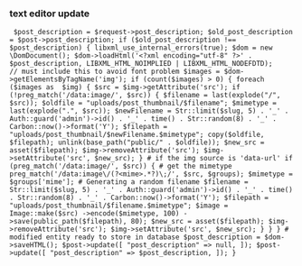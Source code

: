 ### text editor update
` $post_description = $request->post_description;
        $old_post_description = $post->post_description;
        if ($old_post_description !== $post_description) {
            libxml_use_internal_errors(true);
            $dom = new \DomDocument();
            $dom->loadHtml('<?xml encoding="utf-8" ?>' . $post_description, LIBXML_HTML_NOIMPLIED | LIBXML_HTML_NODEFDTD);    // must include this to avoid font problem
            $images = $dom->getElementsByTagName('img');
            if (count($images) > 0) {
                foreach ($images as  $img) {
                    $src = $img->getAttribute('src');
                    if (!preg_match('/data:image/', $src)) {
                        $filename = last(explode("/", $src));
                        $oldfile = "uploads/post_thumbnail/$filename";
                        $mimetype = last(explode(".", $src));
                        $newFilename =
                            Str::limit($slug, 5) . '_' . Auth::guard('admin')->id() . '_' . time() .
                            Str::random(8) . '_' . Carbon::now()->format('Y');
                        $filepath = "uploads/post_thumbnail/$newFilename.$mimetype";
                        copy($oldfile, $filepath);
                        unlink(base_path("public/" . $oldfile));
                        $new_src = asset($filepath);
                        $img->removeAttribute('src');
                        $img->setAttribute('src', $new_src);
                    }
                    # if the img source is 'data-url'
                    if (preg_match('/data:image/', $src)) {
                        # get the mimetype
                        preg_match('/data:image\/(?<mime>.*?)\;/', $src, $groups);
                        $mimetype = $groups['mime'];
                        # Generating a random filename
                        $filename =
                            Str::limit($slug, 5) . '_' . Auth::guard('admin')->id() . '_' . time() .
                            Str::random(8) . '_' . Carbon::now()->format('Y');
                        $filepath = "uploads/post_thumbnail/$filename.$mimetype";
                        $image = Image::make($src)
                            ->encode($mimetype, 100)
                            ->save(public_path($filepath), 80);
                        $new_src = asset($filepath);
                        $img->removeAttribute('src');
                        $img->setAttribute('src', $new_src);
                    }
                }
            }
            # modified entity ready to store in database
            $post_description = $dom->saveHTML();
            $post->update([
                "post_description" => null,
            ]);
            $post->update([
                "post_description" => $post_description,
            ]);
        }`
